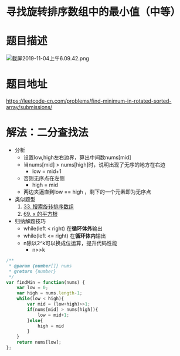 # 寻找旋转排序数组中的最小值（中等）
# 题目描述
![截屏2019-11-04上午6.09.42.png](https://pic.leetcode-cn.com/ba515330b1d52da824553cc8417e68f18fbb2696e307ff40e504cf84e6bcd82b-%E6%88%AA%E5%B1%8F2019-11-04%E4%B8%8A%E5%8D%886.09.42.png)
# 题目地址
<https://leetcode-cn.com/problems/find-minimum-in-rotated-sorted-array/submissions/>
# 解法：二分查找法
+ 分析
  + 设置low,high左右边界，算出中间数nums[mid]
  + 当nums[mid] > nums[high]时，说明出现了无序的地方在右边
      + low = mid+1 
  + 否则无序点在左侧
      + high = mid  
  + 两边夹逼直到low == high ，剩下的一个元素即为无序点 
+ 类似题型
  1. [33. 搜索旋转排序数组](https://leetcode-cn.com/problems/search-in-rotated-sorted-array/solution/33-sou-suo-xuan-zhuan-pai-xu-shu-zu-by-alexer-660/)  
  2. [69. x 的平方根](https://leetcode-cn.com/problems/sqrtx/solution/69-x-de-ping-fang-gen-by-alexer-660/)
+ 归纳解题技巧
  + while(left <  right) 在**循环体外**输出
  + while(left <= right) 在**循环体内**输出
  + n除以2^k可以换成位运算，提升代码性能
    + n>>k
```javascript
/**
 * @param {number[]} nums
 * @return {number}
 */
var findMin = function(nums) {
    var low = 0;
    var high = nums.length-1;
    while(low < high){
        var mid = (low+high)>>1;
        if(nums[mid] > nums[high]){
            low = mid+1;
        }else{
            high = mid
        }
    }
    return nums[low];
};
```